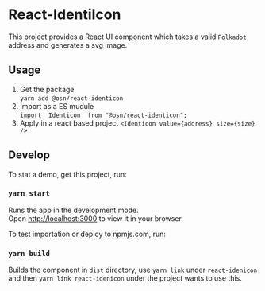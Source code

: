 # React-IdentiIcon

This project provides a React UI component which takes a valid `Polkadot` address and generates a svg image.

## Usage
1. Get the package  
`yarn add @osn/react-identicon`
2. Import as a ES mudule  
`import  Identicon  from "@osn/react-identicon";`
3. Apply in a react based project
`<Identicon value={address} size={size} />`

## Develop

To stat a demo, get this project, run:

### `yarn start`

Runs the app in the development mode.\
Open [http://localhost:3000](http://localhost:3000) to view it in your browser.

To test importation or deploy to npmjs.com, run: 

### `yarn build`

Builds the component in `dist` directory, use `yarn link` under `react-idenicon` and then `yarn link react-idenicon` under the project wants to use this.
